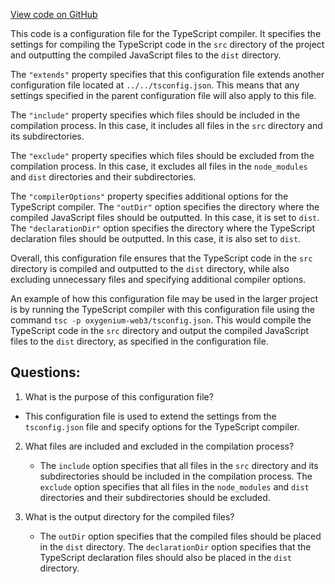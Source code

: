 [View code on GitHub](https://github.com/oxygenium-network/oxygenium-web3/packages/get-extension-wallet/tsconfig.json)

This code is a configuration file for the TypeScript compiler. It specifies the settings for compiling the TypeScript code in the `src` directory of the project and outputting the compiled JavaScript files to the `dist` directory. 

The `"extends"` property specifies that this configuration file extends another configuration file located at `../../tsconfig.json`. This means that any settings specified in the parent configuration file will also apply to this file. 

The `"include"` property specifies which files should be included in the compilation process. In this case, it includes all files in the `src` directory and its subdirectories. 

The `"exclude"` property specifies which files should be excluded from the compilation process. In this case, it excludes all files in the `node_modules` and `dist` directories and their subdirectories. 

The `"compilerOptions"` property specifies additional options for the TypeScript compiler. The `"outDir"` option specifies the directory where the compiled JavaScript files should be outputted. In this case, it is set to `dist`. The `"declarationDir"` option specifies the directory where the TypeScript declaration files should be outputted. In this case, it is also set to `dist`. 

Overall, this configuration file ensures that the TypeScript code in the `src` directory is compiled and outputted to the `dist` directory, while also excluding unnecessary files and specifying additional compiler options. 

An example of how this configuration file may be used in the larger project is by running the TypeScript compiler with this configuration file using the command `tsc -p oxygenium-web3/tsconfig.json`. This would compile the TypeScript code in the `src` directory and output the compiled JavaScript files to the `dist` directory, as specified in the configuration file.
## Questions: 
 1. What is the purpose of this configuration file?
   - This configuration file is used to extend the settings from the `tsconfig.json` file and specify options for the TypeScript compiler.

2. What files are included and excluded in the compilation process?
   - The `include` option specifies that all files in the `src` directory and its subdirectories should be included in the compilation process. The `exclude` option specifies that all files in the `node_modules` and `dist` directories and their subdirectories should be excluded.

3. What is the output directory for the compiled files?
   - The `outDir` option specifies that the compiled files should be placed in the `dist` directory. The `declarationDir` option specifies that the TypeScript declaration files should also be placed in the `dist` directory.